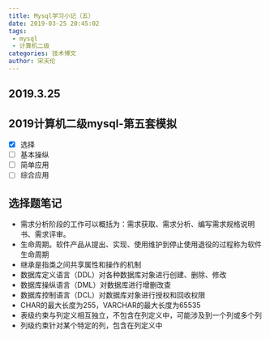 ```yaml
---
title: Mysql学习小记（五）
date: 2019-03-25 20:45:02
tags:
 - mysql
 - 计算机二级
categories: 技术博文
author: 宋天伦
---
```


## 2019.3.25

## 2019计算机二级mysql-第五套模拟
* [x] 选择
* [ ] 基本操纵
* [ ] 简单应用
* [ ] 综合应用

## 选择题笔记
* 需求分析阶段的工作可以概括为：需求获取、需求分析、编写需求规格说明书、需求评审。
* 生命周期。软件产品从提出、实现、使用维护到停止使用退役的过程称为软件生命周期
* 继承是指类之间共享属性和操作的机制
* 数据库定义语言（DDL）对各种数据库对象进行创建、删除、修改
* 数据库操纵语言（DML）对数据库进行增删改查
* 数据库控制语言（DCL）对数据库对象进行授权和回收权限
* CHAR的最大长度为255，VARCHAR的最大长度为65535
* 表级约束与列定义相互独立，不包含在列定义中，可能涉及到一个列或多个列
* 列级约束针对某个特定的列，包含在列定义中
